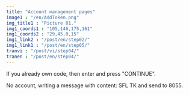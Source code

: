```yaml
---
title: "Account management pages"
image1 : "/en/AddToken.png"
img_title1 : "Picture 01."
img1_coords1 : "105,146,175,161"
img1_coords2 : "29,45,0,15"
img1_link2 : "/post/en/step02/"
img1_link1 : "/post/en/step05/"
tranvi : "/post/vi/step04/"
tranen : "/post/en/step04/"
---
```

If you already own code, then enter and press "CONTINUE".

No account, writing a message with content: SFL TK and send to 8055.







